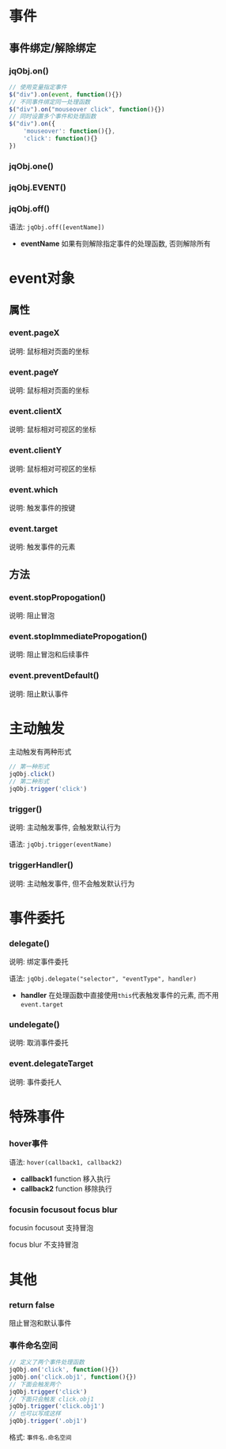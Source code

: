 # 事件

## 事件绑定/解除绑定

### jqObj.on()

```js
// 使用变量指定事件
$("div").on(event, function(){})
// 不同事件绑定同一处理函数
$("div").on("mouseover click", function(){})
// 同时设置多个事件和处理函数
$("div").on({
    'mouseover': function(){},
    'click': function(){}
})
```

### jqObj.one()

### jqObj.EVENT()

### jqObj.off()

语法: `jqObj.off([eventName])`

- **eventName** 如果有则解除指定事件的处理函数, 否则解除所有

# event对象

## 属性

### event.pageX

说明: 鼠标相对页面的坐标

### event.pageY

说明: 鼠标相对页面的坐标

### event.clientX

说明: 鼠标相对可视区的坐标

### event.clientY

说明: 鼠标相对可视区的坐标

### event.which

说明: 触发事件的按键

### event.target

说明: 触发事件的元素

## 方法

### event.stopPropogation()

说明: 阻止冒泡

### event.stopImmediatePropogation()

说明: 阻止冒泡和后续事件

### event.preventDefault()

说明: 阻止默认事件

# 主动触发

主动触发有两种形式

```js
// 第一种形式
jqObj.click()
// 第二种形式
jqObj.trigger('click')
```

### trigger()

说明: 主动触发事件, 会触发默认行为

语法: `jqObj.trigger(eventName)`

### triggerHandler()

说明: 主动触发事件, 但不会触发默认行为

# 事件委托

### delegate()

说明: 绑定事件委托

语法: `jqObj.delegate("selector", "eventType", handler)`

- **handler** 在处理函数中直接使用`this`代表触发事件的元素, 而不用`event.target`

### undelegate()

说明: 取消事件委托

### event.delegateTarget

说明: 事件委托人

# 特殊事件

### hover事件

语法: `hover(callback1, callback2)`

- **callback1** function 移入执行
- **callback2** function 移除执行

### focusin focusout focus blur

focusin focusout 支持冒泡

focus blur 不支持冒泡

# 其他

### return false

阻止冒泡和默认事件

### 事件命名空间

```js
// 定义了两个事件处理函数
jqObj.on('click', function(){})
jqObj.on('click.obj1', function(){})
// 下面会触发两个
jqObj.trigger('click')
// 下面只会触发 click.obj1
jqObj.trigger('click.obj1')
// 也可以写成这样
jqObj.trigger('.obj1')
```

格式: `事件名.命名空间`